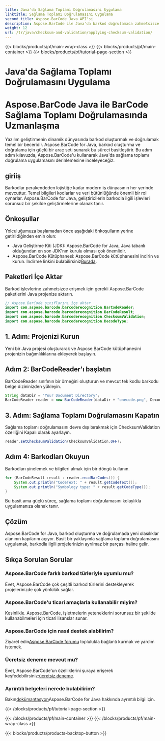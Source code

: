 ```yaml
---
title: Java'da Sağlama Toplamı Doğrulamasını Uygulama
linktitle: Sağlama Toplamı Doğrulamasını Uygulama
second_title: Aspose.BarCode Java API'si
description: Aspose.BarCode ile Java'da barkod doğrulamada zahmetsizce ustalaşın. Sağlama toplamı doğrulaması için adım adım kılavuz. Yazılımınızın veri bütünlüğünü artırın!
weight: 12
url: /tr/java/checksum-and-validation/applying-checksum-validation/
---
```


{{< blocks/products/pf/main-wrap-class >}}
{{< blocks/products/pf/main-container >}}
{{< blocks/products/pf/tutorial-page-section >}}

# Java'da Sağlama Toplamı Doğrulamasını Uygulama

# Aspose.BarCode Java ile BarCode Sağlama Toplamı Doğrulamasında Uzmanlaşma

Yazılım geliştirmenin dinamik dünyasında barkod oluşturmak ve doğrulamak temel bir beceridir. Aspose.BarCode for Java, barkod oluşturma ve doğrulama için güçlü bir araç seti sunarak bu süreci basitleştirir. Bu adım adım kılavuzda, Aspose.BarCode'u kullanarak Java'da sağlama toplamı doğrulama uygulamasını derinlemesine inceleyeceğiz.

## giriiş

Barkodlar perakendeden lojistiğe kadar modern iş dünyasının her yerinde mevcuttur. Temel bilgileri kodlarlar ve veri bütünlüğünde önemli bir rol oynarlar. Aspose.BarCode for Java, geliştiricilerin barkodla ilgili işlevleri sorunsuz bir şekilde geliştirmelerine olanak tanır.

## Önkoşullar

Yolculuğumuza başlamadan önce aşağıdaki önkoşulların yerine getirildiğinden emin olun:

- Java Geliştirme Kiti (JDK): Aspose.BarCode for Java, Java tabanlı olduğundan en son JDK'nın kurulu olması çok önemlidir.
-  Aspose.BarCode Kütüphanesi: Aspose.BarCode kütüphanesini indirin ve kurun. İndirme linkini bulabilirsiniz[Burada](https://releases.aspose.com/barcode/java/).

## Paketleri İçe Aktar

Barkod işlevlerine zahmetsizce erişmek için gerekli Aspose.BarCode paketlerini Java projenize aktarın.

```java
// Aspose.BarCode sınıflarını içe aktar
import com.aspose.barcode.barcoderecognition.BarCodeReader;
import com.aspose.barcode.barcoderecognition.BarCodeResult;
import com.aspose.barcode.barcoderecognition.ChecksumValidation;
import com.aspose.barcode.barcoderecognition.DecodeType;
```

## 1. Adım: Projenizi Kurun

Yeni bir Java projesi oluşturarak ve Aspose.BarCode kütüphanesini projenizin bağımlılıklarına ekleyerek başlayın.

## Adım 2: BarCodeReader'ı başlatın

BarCodeReader sınıfının bir örneğini oluşturun ve mevcut tek kodlu barkodu belge dizininizden yükleyin.

```java
String dataDir = "Your Document Directory";
BarCodeReader reader = new BarCodeReader(dataDir + "onecode.png", DecodeType.ONE_CODE);
```

## 3. Adım: Sağlama Toplamı Doğrulamasını Kapatın

Sağlama toplamı doğrulamasını devre dışı bırakmak için ChecksumValidation özelliğini Kapalı olarak ayarlayın.

```java
reader.setChecksumValidation(ChecksumValidation.OFF);
```

## Adım 4: Barkodları Okuyun

Barkodları yinelemek ve bilgileri almak için bir döngü kullanın.

```java
for (BarCodeResult result : reader.readBarCodes()) {
    System.out.println("CodeText: " + result.getCodeText());
    System.out.println("Symbology type: " + result.getCodeType());
}
```

Bu basit ama güçlü süreç, sağlama toplamı doğrulamasını kolaylıkla uygulamanıza olanak tanır.

## Çözüm

Aspose.BarCode for Java, barkod oluşturma ve doğrulamada yeni olasılıklar alanının kapılarını açıyor. Basit bir yaklaşımla sağlama toplamı doğrulamasını uygulamak, barkodla ilgili projelerinizin ayrılmaz bir parçası haline gelir.

## Sıkça Sorulan Sorular

### Aspose.BarCode farklı barkod türleriyle uyumlu mu?
Evet, Aspose.BarCode çok çeşitli barkod türlerini destekleyerek projelerinizde çok yönlülük sağlar.

### Aspose.BarCode'u ticari amaçlarla kullanabilir miyim?
Kesinlikle. Aspose.BarCode, işletmelerin yeteneklerini sorunsuz bir şekilde kullanabilmeleri için ticari lisanslar sunar.

### Aspose.BarCode için nasıl destek alabilirim?
 Ziyaret edin[Aspose.BarCode forumu](https://forum.aspose.com/c/barcode/13) toplulukla bağlantı kurmak ve yardım istemek.

### Ücretsiz deneme mevcut mu?
 Evet, Aspose.BarCode'un özelliklerini şuraya erişerek keşfedebilirsiniz:[ücretsiz deneme](https://releases.aspose.com/).

### Ayrıntılı belgeleri nerede bulabilirim?
 Bakın[dokümantasyon](https://reference.aspose.com/barcode/java/)Aspose.BarCode for Java hakkında ayrıntılı bilgi için.


{{< /blocks/products/pf/tutorial-page-section >}}

{{< /blocks/products/pf/main-container >}}
{{< /blocks/products/pf/main-wrap-class >}}

{{< blocks/products/products-backtop-button >}}
